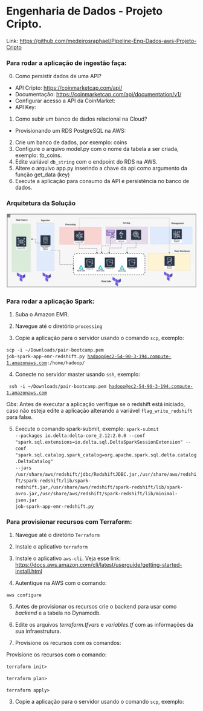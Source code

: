 # Engenharia de Dados - Projeto Cripto.
Link: https://github.com/medeirosraphael/Pipeline-Eng-Dados-aws-Projeto-Cripto

### Para rodar a aplicação de ingestão faça:

0. Como persistir dados de uma API? 
- API Cripto: https://coinmarketcap.com/api/
- Documentação: https://coinmarketcap.com/api/documentation/v1/
- Configurar acesso a API da CoinMarket:
- API Key: 
1. Como subir um banco de dados relacional na Cloud?
- Provisionando um RDS PostgreSQL na AWS:
2. Crie um banco de dados, por exemplo: coins
3. Configure o arquivo model.py com o nome da tabela a ser criada, exemplo: tb_coins.
4. Edite variável `db_string` com o endpoint do RDS na AWS.
5. Altere o arquivo app.py inserindo a chave da api como argumento da função get_data (key)
6. Execute a aplicação para consumo da API e persistência no banco de dados.

### Arquitetura da Solução

![Arquitetura da Solução](./Arquitetura.png)


### Para rodar a aplicação Spark:
1. Suba o Amazon EMR.

2. Navegue até o diretório `processing`

3. Copie a aplicação para o servidor usando o comando `scp`, exemplo:

<code>scp -i ~/Downloads/pair-bootcamp.pem job-spark-app-emr-redshift.py hadoop@ec2-54-90-3-194.compute-1.amazonaws.com:/home/hadoop/ </code>

4. Conecte no servidor master usando `ssh`, exemplo:

<code> ssh -i ~/Downloads/pair-bootcamp.pem hadoop@ec2-54-90-3-194.compute-1.amazonaws.com </code>

*Obs*: Antes de executar a aplicação verifique se o redshift está iniciado, caso não esteja edite a aplicação alterando a variável `flag_write_redshift` para false.

5. Execute o comando spark-submit, exemplo:
<code>spark-submit --packages io.delta:delta-core_2.12:2.0.0 --conf "spark.sql.extensions=io.delta.sql.DeltaSparkSessionExtension" --conf "spark.sql.catalog.spark_catalog=org.apache.spark.sql.delta.catalog.DeltaCatalog"  --jars /usr/share/aws/redshift/jdbc/RedshiftJDBC.jar,/usr/share/aws/redshift/spark-redshift/lib/spark-redshift.jar,/usr/share/aws/redshift/spark-redshift/lib/spark-avro.jar,/usr/share/aws/redshift/spark-redshift/lib/minimal-json.jar job-spark-app-emr-redshift.py</code>


### Para provisionar recursos com Terraform:
1. Navegue até o diretório `Terraform`

2. Instale o aplicativo `terraform`

3. Instale o aplicativo `aws-cli`. Veja esse link: https://docs.aws.amazon.com/cli/latest/userguide/getting-started-install.html

4. Autentique na AWS com o comando:

<code>aws configure</code>

5. Antes de provisionar os recursos crie o backend para usar como *backend* e a tabela no Dynamodb.

6. Edite os arquivos *terraform.tfvars* e *variables.tf* com as informações da sua infraestrutura.

7. Provisione os recursos com os comandos:

Provisione os recursos com o comando:

<code>terraform init></code>

<code>terraform plan></code>

<code>terraform apply></code>


3. Copie a aplicação para o servidor usando o comando `scp`, exemplo: